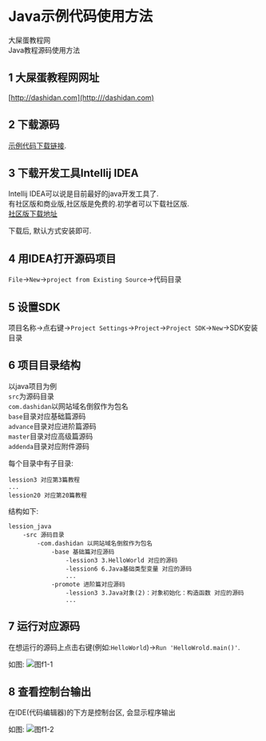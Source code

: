 Java示例代码使用方法
===

<div class="jumbotron">
<p>大屎蛋教程网<br>
   Java教程源码使用方法</p>  
</div>


1 大屎蛋教程网网址
---

[http://dashidan.com](http:///dashidan.com)
    
2 下载源码
---

[示例代码下载链接](https://github.com/zflh/lession_java/archive/master.zip).

3 下载开发工具Intellij IDEA   
---

Intellij IDEA可以说是目前最好的java开发工具了.   
有社区版和商业版,社区版是免费的.初学者可以下载社区版.   
[社区版下载地址](https://download.jetbrains.com/idea/ideaIC-2017.2.3.exe)

下载后, 默认方式安装即可.

4 用IDEA打开源码项目
---

`File`->`New`->`project from Existing Source`->代码目录

5 设置SDK
---

项目名称->点右键->`Project Settings`->`Project`->`Project SDK`->`New`->SDK安装目录
   
6 项目目录结构
---

以java项目为例   
`src`为源码目录   
`com.dashidan`以网站域名倒叙作为包名   
`base`目录对应基础篇源码   
`advance`目录对应进阶篇源码   
`master`目录对应高级篇源码   
`addenda`目录对应附件源码   

每个目录中有子目录:   

	lession3 对应第3篇教程
	...
	lession20 对应第20篇教程

结构如下:

	lession_java
	    -src 源码目录
	        -com.dashidan 以网站域名倒叙作为包名
                -base 基础篇对应源码
                    -lession3 3.HelloWorld 对应的源码
                    -lession6 6.Java基础类型变量 对应的源码
                    ...
                -promote 进阶篇对应源码
                    -lession3 3.Java对象(2)：对象初始化：构造函数 对应的源码
                    ...
                    
		
7 运行对应源码
---

在想运行的源码上点击右键(例如:`HelloWorld`)->`Run 'HelloWrold.main()'`.   
  

如图:
![图f1-1](http://localhost/img/java/addenda/f1-1.png)

8 查看控制台输出
---

在IDE(代码编辑器)的下方是控制台区, 会显示程序输出

如图:
![图f1-2](http://localhost/img/java/addenda/f1-2.png)